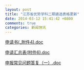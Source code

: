 ```yaml
---
layout: post
title: "江苏省优势学科二期遴选表格更新"
date: 2014-03-12 15:41:42 +0800
comments: true
categories: 新闻快讯 
---
```


[申请书(_附件4).doc](http://985.nju.edu.cn/ewebeditor/UploadFile/201431215044141.doc)

[申请汇总表(附件6).doc](http://985.nju.edu.cn/ewebeditor/UploadFile/201431215057619.doc)

[申报常见问题答复（一）.doc](http://985.nju.edu.cn/ewebeditor/UploadFile/201431215112443.doc)
